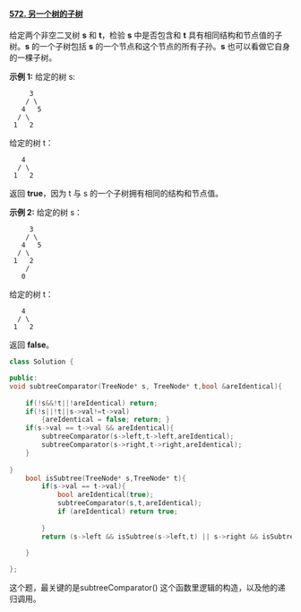 #### [572. 另一个树的子树](https://leetcode-cn.com/problems/subtree-of-another-tree/)

给定两个非空二叉树 **s** 和 **t**，检验 **s** 中是否包含和 **t** 具有相同结构和节点值的子树。**s** 的一个子树包括 **s** 的一个节点和这个节点的所有子孙。**s** 也可以看做它自身的一棵子树。

**示例 1:**
 给定的树 s:

```
     3
    / \
   4   5
  / \
 1   2
```

给定的树 t：

```
   4 
  / \
 1   2
```

返回 **true**，因为 t 与 s 的一个子树拥有相同的结构和节点值。

**示例 2:**
 给定的树 s：

```
     3
    / \
   4   5
  / \
 1   2
    /
   0
```

给定的树 t：

```
   4
  / \
 1   2
```

返回 **false**。



```cpp
class Solution {

public:
void subtreeComparator(TreeNode* s, TreeNode* t,bool &areIdentical){
    
    if(!s&&!t||!areIdentical) return;
    if(!s||!t||s->val!=t->val)   
        {areIdentical = false; return; }
    if(s->val == t->val && areIdentical){
        subtreeComparator(s->left,t->left,areIdentical);
        subtreeComparator(s->right,t->right,areIdentical);
    }
    
}
    bool isSubtree(TreeNode* s,TreeNode* t){
        if(s->val == t->val){
            bool areIdentical(true);
            subtreeComparator(s,t,areIdentical);
            if (areIdentical) return true;
            
        }
        return (s->left && isSubtree(s->left,t) || s->right && isSubtree(s->right,t));
        
    }

};
```

这个题，最关键的是subtreeComparator() 这个函数里逻辑的构造，以及他的递归调用。